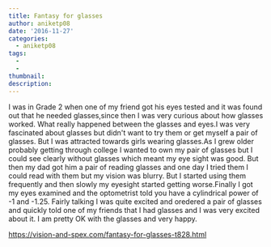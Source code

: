 ```yaml
---
title: Fantasy for glasses
author: aniketp08
date: '2016-11-27'
categories:
  - aniketp08
tags:
  - 
  - 
thumbnail: 
description: 
---
```


I was in Grade 2 when one of my friend got his eyes tested and it was found out that he needed glasses,since then I was very curious about how glasses worked. What really happened between the glasses and eyes.I was very fascinated about glasses but didn't want to try them or get myself a pair of glasses. But I was attracted towards girls wearing glasses.As I grew older probably getting through college I wanted to own my pair of glasses but I could see clearly without glasses which meant my eye sight was good. But then my dad got him a pair of reading glasses and one day I tried them I could read with them but my vision was blurry. But I started using them frequently and then slowly my eyesight started getting worse.Finally I got my eyes examined and the optometrist told you have a cylindrical power of -1 and -1.25. Fairly talking I was quite excited and oredered a pair of glasses and quickly told one of my friends that I had glasses and I was very excited about it. I am pretty OK with the glasses and very happy.

https://vision-and-spex.com/fantasy-for-glasses-t828.html
